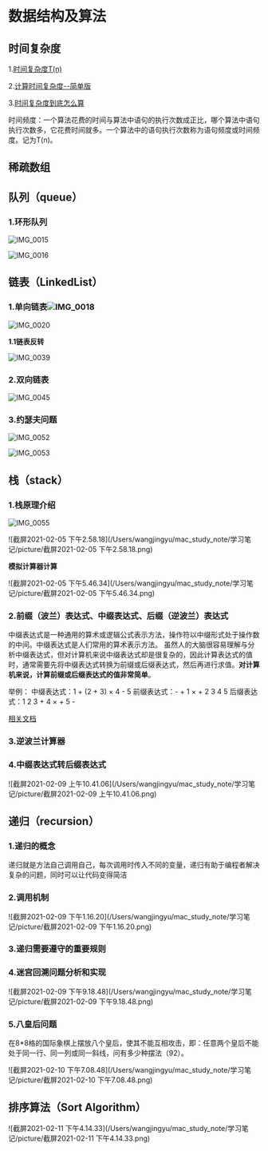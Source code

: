 # 数据结构及算法

## 时间复杂度

1.[时间复杂度T(n)](https://blog.csdn.net/u012060443/article/details/70850536)

2.[计算时间复杂度--简单版](https://blog.csdn.net/szlg510027010/article/details/82426240)

3.[时间复杂度到底怎么算](https://www.cnblogs.com/lazyegg/p/12572421.html)

时间频度：一个算法花费的时间与算法中语句的执行次数成正比，哪个算法中语句执行次数多，它花费时间就多。一个算法中的语句执行次数称为语句频度或时间频度。记为T(n)。



## 稀疏数组





## 队列（queue）

### 1.环形队列

![IMG_0015](/Users/wangjingyu/mac_study_note/学习笔记/picture/IMG_0015.PNG)

![IMG_0016](/Users/wangjingyu/mac_study_note/学习笔记/picture/IMG_0016.PNG)





## 链表（LinkedList）

### 1.单向链表![IMG_0018](/Users/wangjingyu/mac_study_note/学习笔记/picture/IMG_0018.PNG)

![IMG_0020](/Users/wangjingyu/mac_study_note/学习笔记/picture/IMG_0020.PNG)



**1.1链表反转**

![IMG_0039](/Users/wangjingyu/mac_study_note/学习笔记/picture/IMG_0039.PNG)



### 2.双向链表

![IMG_0045](/Users/wangjingyu/mac_study_note/学习笔记/picture/IMG_0045.PNG)



### 3.约瑟夫问题

![IMG_0052](/Users/wangjingyu/mac_study_note/学习笔记/picture/IMG_0052.PNG)

![IMG_0053](/Users/wangjingyu/mac_study_note/学习笔记/picture/IMG_0053.PNG)



## 栈（stack）

### 1.栈原理介绍

![IMG_0055](/Users/wangjingyu/mac_study_note/学习笔记/picture/IMG_0055.PNG)

![截屏2021-02-05 下午2.58.18](/Users/wangjingyu/mac_study_note/学习笔记/picture/截屏2021-02-05 下午2.58.18.png)



**模拟计算器计算**

![截屏2021-02-05 下午5.46.34](/Users/wangjingyu/mac_study_note/学习笔记/picture/截屏2021-02-05 下午5.46.34.png)



### 2.前缀（波兰）表达式、中缀表达式、后缀（逆波兰）表达式

中缀表达式是一种通用的算术或逻辑公式表示方法，操作符以中缀形式处于操作数的中间。中缀表达式是人们常用的算术表示方法。
虽然人的大脑很容易理解与分析中缀表达式，但对计算机来说中缀表达式却是很复杂的，因此计算表达式的值时，通常需要先将中缀表达式转换为前缀或后缀表达式，然后再进行求值。**对计算机来说，计算前缀或后缀表达式的值非常简单**。

举例：
中缀表达式：1 + (2 + 3) × 4 - 5
前缀表达式：- + 1 × + 2 3 4 5
后缀表达式：1 2 3 + 4 × + 5 -

[相关文档](https://www.cnblogs.com/zzliu/p/10801113.html)



### 3.逆波兰计算器



### 4.中缀表达式转后缀表达式

![截屏2021-02-09 上午10.41.06](/Users/wangjingyu/mac_study_note/学习笔记/picture/截屏2021-02-09 上午10.41.06.png)



## 递归（recursion）

### 1.递归的概念

​	递归就是方法自己调用自己，每次调用时传入不同的变量，递归有助于编程者解决复杂的问题，同时可以让代码变得简洁



### 2.调用机制

![截屏2021-02-09 下午1.16.20](/Users/wangjingyu/mac_study_note/学习笔记/picture/截屏2021-02-09 下午1.16.20.png)



### 3.递归需要遵守的重要规则



###  4.迷宫回溯问题分析和实现

![截屏2021-02-09 下午9.18.48](/Users/wangjingyu/mac_study_note/学习笔记/picture/截屏2021-02-09 下午9.18.48.png)



### 5.八皇后问题

在8*8格的国际象棋上摆放八个皇后，使其不能互相攻击，即：任意两个皇后不能处于同一行、同一列或同一斜线，问有多少种摆法（92）。

![截屏2021-02-10 下午7.08.48](/Users/wangjingyu/mac_study_note/学习笔记/picture/截屏2021-02-10 下午7.08.48.png)



## 排序算法（Sort Algorithm）

![截屏2021-02-11 下午4.14.33](/Users/wangjingyu/mac_study_note/学习笔记/picture/截屏2021-02-11 下午4.14.33.png)


